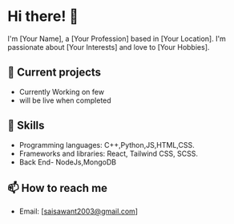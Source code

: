 # Hi there! 👋

I'm [Your Name], a [Your Profession] based in [Your Location]. I'm passionate about [Your Interests] and love to [Your Hobbies].

## 🔭 Current projects

- Currently Working on few
- will be live when completed

## 🌱 Skills

- Programming languages: C++,Python,JS,HTML,CSS.
- Frameworks and libraries: React, Tailwind CSS, SCSS.
- Back End- NodeJs,MongoDB 

## 📫 How to reach me

- Email: [saisawant2003@gmail.com]


<!---
SaiSawant1/SaiSawant1 is a ✨ special ✨ repository because its `README.md` (this file) appears on your GitHub profile.
You can click the Preview link to take a look at your changes.
--->
